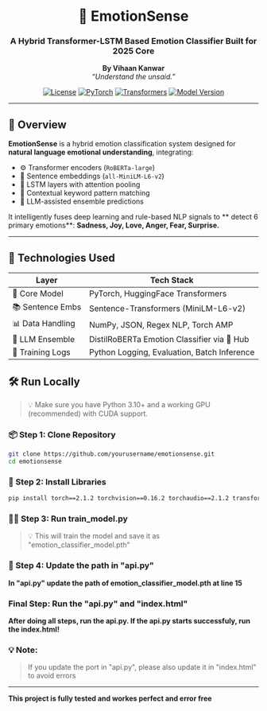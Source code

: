 <div align="center">

# 🧠 EmotionSense  
### A Hybrid Transformer-LSTM Based Emotion Classifier Built for 2025 Core  
**By Vihaan Kanwar**  
_“Understand the unsaid.”_

[![License](https://img.shields.io/badge/license-Apache_2.0-blue.svg)](LICENSE)
[![PyTorch](https://img.shields.io/badge/PyTorch-Enabled-red)](https://pytorch.org/)
[![Transformers](https://img.shields.io/badge/🤗-Transformers-yellow)](https://huggingface.co/)
[![Model Version](https://img.shields.io/badge/Version-2.0-green)](#)

</div>

---

## 🚀 Overview

**EmotionSense** is a  hybrid emotion classification system designed for **natural language emotional understanding**, integrating:

- ⚙️ Transformer encoders (`RoBERTa-large`)
- 🧬 Sentence embeddings (`all-MiniLM-L6-v2`)
- 🧠 LSTM layers with attention pooling
- 🔗 Contextual keyword pattern matching
- 🔁 LLM-assisted ensemble predictions

It intelligently fuses deep learning and rule-based NLP signals to ** detect 6 primary emotions**:
**Sadness, Joy, Love, Anger, Fear, Surprise.**

---

## 🧰 Technologies Used

| Layer             | Tech Stack                                     |
|------------------|------------------------------------------------|
| 🧠 Core Model     | PyTorch, HuggingFace Transformers              |
| 📚 Sentence Embs | Sentence-Transformers (MiniLM-L6-v2)           |
| 📊 Data Handling | NumPy, JSON, Regex NLP, Torch AMP              |
| 🎯 LLM Ensemble  | DistilRoBERTa Emotion Classifier via 🤗 Hub     |
| 🧪 Training Logs | Python Logging, Evaluation, Batch Inference     |


## 🛠️ Run Locally

> 💡 Make sure you have Python 3.10+ and a working GPU (recommended) with CUDA support.

### 📦 Step 1: Clone Repository
```bash
git clone https://github.com/yourusername/emotionsense.git
cd emotionsense
```

### 💾 Step 2: Install Libraries
```bash
pip install torch==2.1.2 torchvision==0.16.2 torchaudio==2.1.2 transformers==4.39.3 sentence-transformers==2.2.2 numpy==1.26.4 flask==2.3.3 flask-cors==4.0.0 scikit-learn==1.3.2 flask==2.3.3 flask-cors==4.0.0 
```

### 🏃‍♂️ Step 3: Run train_model.py

> 💡 This will train the model and save it as "emotion_classifier_model.pth"

### 🔄️ Step 4: Update the path in "api.py"

**In "api.py" update the path of emotion_classifier_model.pth at line 15**

### Final Step: Run the "api.py" and "index.html"
**After doing all steps, run the api.py. If the api.py starts successfuly, run the index.html!**

### 💡 Note:
> If you update the port in "api.py", please also update it in "index.html" to avoid errors

---
**This project is fully tested and workes perfect and error free**
